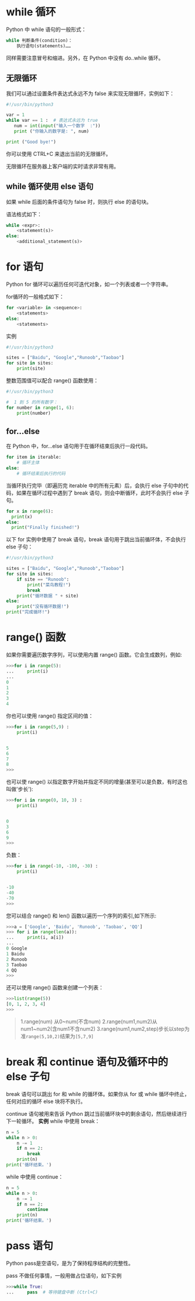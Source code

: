 # while 循环

Python 中 while 语句的一般形式：

```python
while 判断条件(condition)：
    执行语句(statements)……
```

同样需要注意冒号和缩进。另外，在 Python 中没有 do..while 循环。

## 无限循环

我们可以通过设置条件表达式永远不为 false 来实现无限循环，实例如下：

```python
#!/usr/bin/python3

var = 1
while var == 1 :  # 表达式永远为 true
   num = int(input("输入一个数字  :"))
   print ("你输入的数字是: ", num)

print ("Good bye!")
```

你可以使用 CTRL+C 来退出当前的无限循环。

无限循环在服务器上客户端的实时请求非常有用。

## while 循环使用 else 语句

如果 while 后面的条件语句为 false 时，则执行 else 的语句块。

语法格式如下：

```python
while <expr>:
    <statement(s)>
else:
    <additional_statement(s)>
```

# for 语句

Python for 循环可以遍历任何可迭代对象，如一个列表或者一个字符串。

for循环的一般格式如下：

```python
for <variable> in <sequence>:
    <statements>
else:
    <statements>
```

实例

```python
#!/usr/bin/python3

sites = ["Baidu", "Google","Runoob","Taobao"]
for site in sites:
    print(site)
```

整数范围值可以配合 range() 函数使用：

```python
#!/usr/bin/python3

#  1 到 5 的所有数字：
for number in range(1, 6):
    print(number)
```

## for...else

在 Python 中，for...else 语句用于在循环结束后执行一段代码。

```python
for item in iterable:
    # 循环主体
else:
    # 循环结束后执行的代码
```

当循环执行完毕（即遍历完 iterable 中的所有元素）后，会执行 else 子句中的代码，如果在循环过程中遇到了 break 语句，则会中断循环，此时不会执行 else 子句。

```python
for x in range(6):
  print(x)
else:
  print("Finally finished!")
```

以下 for 实例中使用了 break 语句，break 语句用于跳出当前循环体，不会执行 else 子句：

```python
#!/usr/bin/python3

sites = ["Baidu", "Google","Runoob","Taobao"]
for site in sites:
    if site == "Runoob":
        print("菜鸟教程!")
        break
    print("循环数据 " + site)
else:
    print("没有循环数据!")
print("完成循环!")
```

# range() 函数

如果你需要遍历数字序列，可以使用内置 range() 函数。它会生成数列，例如:

```python
>>>for i in range(5):
...     print(i)
...
0
1
2
3
4
```

你也可以使用 range() 指定区间的值：

```python
>>>for i in range(5,9) :
    print(i)


5
6
7
8
>>>
```

也可以使 range() 以指定数字开始并指定不同的增量(甚至可以是负数，有时这也叫做'步长'):

```python
>>>for i in range(0, 10, 3) :
    print(i)


0
3
6
9
>>>
```

负数：

```python
>>>for i in range(-10, -100, -30) :
    print(i)


-10
-40
-70
>>>
```

您可以结合 range() 和 len() 函数以遍历一个序列的索引,如下所示:

```python
>>>a = ['Google', 'Baidu', 'Runoob', 'Taobao', 'QQ']
>>> for i in range(len(a)):
...     print(i, a[i])
... 
0 Google
1 Baidu
2 Runoob
3 Taobao
4 QQ
>>>
```

还可以使用 range() 函数来创建一个列表：

```python
>>>list(range(5))
[0, 1, 2, 3, 4]
>>>
```

> 1.range(num) 从0~num(不含num)
> 2.range(num1,num2)从num1~num2(含num1不含num2)
> 3.range(num1,num2,step)步长以step为准`range(5,10,2)`结果为`[5,7,9]`

# break 和 continue 语句及循环中的 else 子句

break 语句可以跳出 for 和 while 的循环体。如果你从 for 或 while 循环中终止，任何对应的循环 else 块将不执行。

continue 语句被用来告诉 Python 跳过当前循环块中的剩余语句，然后继续进行下一轮循环。
__实例__
while 中使用 break：

```python
n = 5
while n > 0:
    n -= 1
    if n == 2:
        break
    print(n)
print('循环结束。')
```

while 中使用 continue：

```python
n = 5
while n > 0:
    n -= 1
    if n == 2:
        continue
    print(n)
print('循环结束。')
```

# pass 语句

Python pass是空语句，是为了保持程序结构的完整性。

pass 不做任何事情，一般用做占位语句，如下实例

```python
>>>while True:
...     pass  # 等待键盘中断 (Ctrl+C)
```
